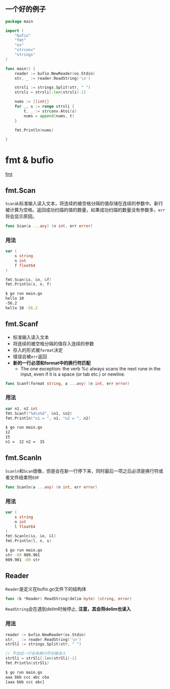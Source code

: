 

## 一个好的例子

```go
package main

import (
	"bufio"
	"fmt"
	"os"
	"strconv"
	"strings"
)

func main() {
	reader := bufio.NewReader(os.Stdin)
	str, _ := reader.ReadString('\n')

	strsli := strings.Split(str, " ")
	strsli = strsli[:len(strsli)-1]

	nums := []int{}
	for _, s := range strsli {
		t, _ := strconv.Atoi(s)
		nums = append(nums, t)
	}

	fmt.Println(nums)

}
```




# fmt & bufio

[fmt](https://pkg.go.dev/fmt)

## fmt.Scan

`Scan`从标准输入读入文本，将连续的被空格分隔的值存储在连续的参数中。新行被计算为空格。返回成功扫描的值的数量，如果成功扫描的数量没有参数多，`err`将会显示原因。


```go
func Scan(a ...any) (n int, err error)
```


### 用法

```go
var (
    s string
    n int
    f float64
)

fmt.Scan(&s, &n, &f)
fmt.Println(s, n, f)
```

```bash
$ go run main.go 
hello 10
-56.2 
hello 10 -56.2
```


## fmt.Scanf


- 标准输入读入文本
- 将连续的被空格分隔的值存入连续的参数
- 存入的形式被`format`决定
- 错误会被`err`返回
- **新的一行必须和format中的换行符匹配**
  - The one exception: the verb %c always scans the next rune in the input, even if it is a space (or tab etc.) or newline.


```go
func Scanf(format string, a ...any) (n int, err error)
```

### 用法

```go
var n1, n2 int
fmt.Scanf("%d\n%d", &n1, &n2)
fmt.Println("n1 = ", n1, "n2 = ", n2)
```

```bash
$ go run main.go
12
15
n1 =  12 n2 =  15
```





## fmt.Scanln

`Scanln`和`Scan`很像，但是会在新一行停下来，同时最后一项之后必须是换行符或者文件结束符`EOF`

```go
func Scanln(a ...any) (n int, err error)
```

### 用法

```go
var (
    s string
    n int
    l float64
)
fmt.Scanln(&s, &n, &l)
fmt.Println(l, n, s)
```

```bash
$ go run main.go 
str -89 989.901
989.901 -89 str
```



## Reader

`Reader`是定义在bufio.go文件下的结构体

```go
func (b *Reader) ReadString(delim byte) (string, error)
```

`ReadString`会在遇到*delim*时候停止, **注意，其会将delim也读入**


### 用法

```go
reader := bufio.NewReader(os.Stdin)
str, _ := reader.ReadString('\n')
strSli := strings.Split(str, " ")

// 不加这一行会有换行符也被读入
strSli = strSli[:len(strSli)-1]
fmt.Println(strSli)
```



```bash
$ go run main.go 
aaa bbb ccc abc cba
[aaa bbb ccc abc]
```




















